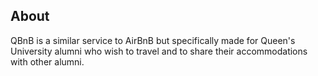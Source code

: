## About

QBnB is a similar service to AirBnB but specifically made for Queen's University alumni who wish to travel and to share their accommodations with other alumni.
